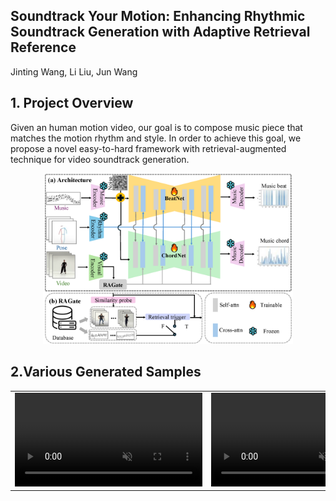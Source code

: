 ## Soundtrack Your Motion: Enhancing Rhythmic Soundtrack Generation with Adaptive Retrieval Reference
Jinting Wang, Li Liu, Jun Wang
## 1. Project Overview
Given an human motion video, our goal is to compose music piece that matches the motion rhythm and style. In order to achieve this goal, we propose a novel easy-to-hard framework with retrieval-augmented technique for video soundtrack generation. 
<p align="center">
	<img src="pipeline.png" width="400">

## 2.Various Generated Samples
<table class="center">
<tr>
    <td width=33% style="border: none">
        <video controls autoplay loop src="https://github.com/beria-moon/Soundtrack-your-Motion/tree/main/examples/video_refine_generated_gWA_sFM_c08_d27_mWA0_ch15.mp4" muted="false"></video>
    </td>
    <td width=33% style="border: none">
        <video controls autoplay loop src="https://github.com/beria-moon/Soundtrack-your-Motion/examples/video_refine_generated_gPO_sFM_c09_d11_mPO5_ch13.mp4" muted="false"></video>
    </td>
    <td width=33% style="border: none">
        <video controls autoplay loop src="https://github.com/beria-moon/Soundtrack-your-Motion/examples/video_refine_generated_gBR_sFM_c01_d05_mBR3_ch10.mp4" muted="false"></video>
    </td>
</tr>

</table>

